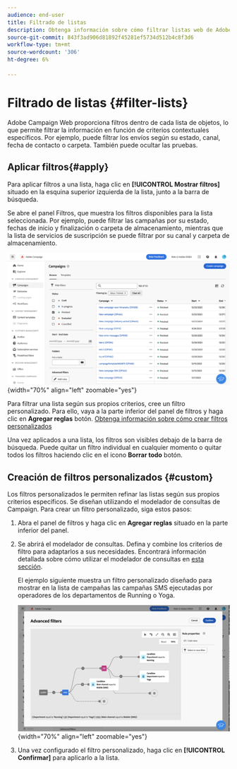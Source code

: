```yaml
---
audience: end-user
title: Filtrado de listas
description: Obtenga información sobre cómo filtrar listas web de Adobe Campaign mediante filtros integrados y personalizados.
source-git-commit: 843f3ad906d81892f45281ef5734d512b4c8f3d6
workflow-type: tm+mt
source-wordcount: '306'
ht-degree: 6%

---
```



# Filtrado de listas {#filter-lists}

Adobe Campaign Web proporciona filtros dentro de cada lista de objetos, lo que permite filtrar la información en función de criterios contextuales específicos. Por ejemplo, puede filtrar los envíos según su estado, canal, fecha de contacto o carpeta. También puede ocultar las pruebas.

## Aplicar filtros{#apply}

Para aplicar filtros a una lista, haga clic en **[!UICONTROL Mostrar filtros]** situado en la esquina superior izquierda de la lista, junto a la barra de búsqueda.

Se abre el panel Filtros, que muestra los filtros disponibles para la lista seleccionada. Por ejemplo, puede filtrar las campañas por su estado, fechas de inicio y finalización o carpeta de almacenamiento, mientras que la lista de servicios de suscripción se puede filtrar por su canal y carpeta de almacenamiento.

![](assets/filters-pane.png){width="70%" align="left" zoomable="yes"}

Para filtrar una lista según sus propios criterios, cree un filtro personalizado. Para ello, vaya a la parte inferior del panel de filtros y haga clic en **Agregar reglas** botón. [Obtenga información sobre cómo crear filtros personalizados](#custom)

Una vez aplicados a una lista, los filtros son visibles debajo de la barra de búsqueda. Puede quitar un filtro individual en cualquier momento o quitar todos los filtros haciendo clic en el icono **Borrar todo** botón.

## Creación de filtros personalizados {#custom}

Los filtros personalizados le permiten refinar las listas según sus propios criterios específicos. Se diseñan utilizando el modelador de consultas de Campaign. Para crear un filtro personalizado, siga estos pasos:

1. Abra el panel de filtros y haga clic en **Agregar reglas** situado en la parte inferior del panel.
1. Se abrirá el modelador de consultas. Defina y combine los criterios de filtro para adaptarlos a sus necesidades. Encontrará información detallada sobre cómo utilizar el modelador de consultas en [esta sección](../query/query-modeler-overview.md).

   El ejemplo siguiente muestra un filtro personalizado diseñado para mostrar en la lista de campañas las campañas SMS ejecutadas por operadores de los departamentos de Running o Yoga.

   ![](assets/filters-sample.png){width="70%" align="left" zoomable="yes"}

1. Una vez configurado el filtro personalizado, haga clic en **[!UICONTROL Confirmar]** para aplicarlo a la lista.
